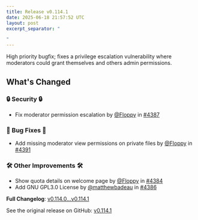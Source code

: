 ```yaml
---
title: Release v0.114.1
date: 2025-06-18 21:57:52 UTC
layout: post
excerpt_separator: "

"
---
```

High priority bugfix; fixes a privilege escalation vulnerability where moderators could grant themselves and others admin permissions.

## What's Changed
### 🔒 Security 🔒
* Fix moderator permission escalation by [@Floppy](https://github.com/Floppy) in [#4387](https://github.com/manyfold3d/manyfold/pull/4387)
### 🐛 Bug Fixes 🐛
* Add missing moderator view permissions on private files by [@Floppy](https://github.com/Floppy) in [#4391](https://github.com/manyfold3d/manyfold/pull/4391)
### 🛠️ Other Improvements 🛠️
* Show quota details on welcome page by [@Floppy](https://github.com/Floppy) in [#4384](https://github.com/manyfold3d/manyfold/pull/4384)
* Add GNU GPL3.0 License by [@matthewbadeau](https://github.com/matthewbadeau) in [#4386](https://github.com/manyfold3d/manyfold/pull/4386)


**Full Changelog**: [v0.114.0...v0.114.1](https://github.com/manyfold3d/manyfold/compare/v0.114.0...v0.114.1)

See the original release on GitHub: [v0.114.1](https://github.com/manyfold3d/manyfold/releases/tag/v0.114.1)
